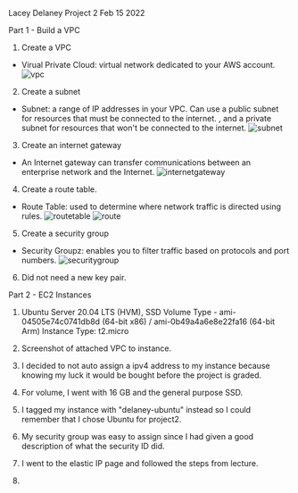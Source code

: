 Lacey Delaney 
Project 2
Feb 15 2022

Part 1 - Build a VPC

1. Create a VPC 
- Virual Private Cloud: virtual network dedicated to your AWS account. 
![vpc](https://user-images.githubusercontent.com/77417309/154163095-d4bd24cb-2284-407a-8c54-dfbd1d22c103.png)

2. Create a subnet
- Subnet: a range of IP addresses in your VPC. Can use a public subnet for resources that must be connected to the internet. 
, and a private subnet for resources that won't be connected to the internet. 
![subnet](https://user-images.githubusercontent.com/77417309/154163113-9e4d6a90-dfeb-43c2-b731-3dc900cb3ba9.png)


3. Create an internet gateway
- An Internet gateway can transfer communications between an enterprise network and the Internet.
![internetgateway](https://user-images.githubusercontent.com/77417309/154163143-2908f108-49ac-41ba-a973-3c17872b80c4.png)


4. Create a route table. 
- Route Table: used to determine where network traffic is directed using rules. 
![routetable](https://user-images.githubusercontent.com/77417309/154163174-f8ac1874-0ffb-44a0-a0f1-b2b1faad0bfd.png)
![route](https://user-images.githubusercontent.com/77417309/154163194-efc826b1-5d40-45bc-b990-20789aab2805.png)


5. Create a security group
- Security Groupz: enables you to filter traffic based on protocols and port numbers. 
![securitygroup](https://user-images.githubusercontent.com/77417309/154163226-ef4bf500-9f82-435d-a9f0-8518d5de6cad.png)


6. Did not need a new key pair. 

Part 2 - EC2 Instances

1. Ubuntu Server 20.04 LTS (HVM), SSD Volume Type - ami-04505e74c0741db8d (64-bit x86) / ami-0b49a4a6e8e22fa16 (64-bit Arm)
Instance Type: t2.micro

2. Screenshot of attached VPC to instance. 

3. I decided to not auto assign a ipv4 address to my instance because knowing my luck it would be bought before the project 
is graded. 

4. For volume, I went with 16 GB and the general purpose SSD. 

5. I tagged my instance with "delaney-ubuntu" instead so I could remember that I chose Ubuntu for project2. 

6. My security group was easy to assign since I had given a good description of what the security ID did. 

7. I went to the elastic IP page and followed the steps from lecture.

8.  
